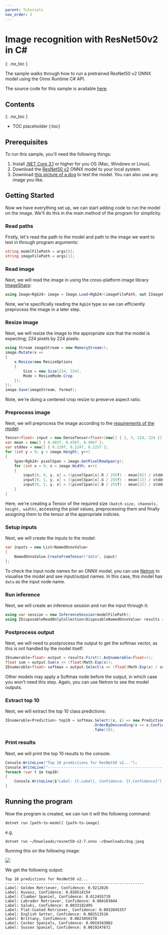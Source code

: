 ```yaml
---
parent: Tutorials
nav_order: 2
---
```



# Image recognition with ResNet50v2 in C#
{: .no_toc }

The sample walks through how to run a pretrained ResNet50 v2 ONNX model using the Onnx Runtime C# API.

The source code for this sample is available [here](Program.cs).

## Contents
{: .no_toc }

* TOC placeholder
{:toc}

## Prerequisites

To run this sample, you'll need the following things:

1. Install [.NET Core 3.1](https://dotnet.microsoft.com/download/dotnet-core/3.1) or higher for you OS (Mac, Windows or Linux).
2. Download the [ResNet50 v2](https://github.com/onnx/models/blob/master/vision/classification/resnet/model/resnet50-v2-7.onnx) ONNX model to your local system.
3. Download [this picture of a dog](dog.jpeg) to test the model. You can also use any image you like.

## Getting Started

Now we have everything set up, we can start adding code to run the model on the image. We'll do this in the main method of the program for simplicity.

### Read paths

Firstly, let's read the path to the model and path to the image we want to test in through program arguments:

```cs
string modelFilePath = args[0];
string imageFilePath = args[1];
```

### Read image

Next, we will read the image in using the cross-platform image library [ImageSharp](https://www.nuget.org/packages/SixLabors.ImageSharp):

```cs
using Image<Rgb24> image = Image.Load<Rgb24>(imageFilePath, out IImageFormat format);
```

Note, we're specifically reading the `Rgb24` type so we can efficiently preprocess the image in a later step.

### Resize image

Next, we will resize the image to the appropriate size that the model is expecting; 224 pixels by 224 pixels:

```cs
using Stream imageStream = new MemoryStream();
image.Mutate(x =>
{
    x.Resize(new ResizeOptions
    {
        Size = new Size(224, 224),
        Mode = ResizeMode.Crop
    });
});
image.Save(imageStream, format);
```

Note, we're doing a centered crop resize to preserve aspect ratio.

### Preprocess image

Next, we will preprocess the image according to the [requirements of the model](https://github.com/onnx/models/tree/master/vision/classification/resnet#preprocessing):

```cs
Tensor<float> input = new DenseTensor<float>(new[] { 1, 3, 224, 224 });
var mean = new[] { 0.485f, 0.456f, 0.406f };
var stddev = new[] { 0.229f, 0.224f, 0.225f };
for (int y = 0; y < image.Height; y++)
{
    Span<Rgb24> pixelSpan = image.GetPixelRowSpan(y);
    for (int x = 0; x < image.Width; x++)
    {
        input[0, 0, y, x] = ((pixelSpan[x].R / 255f) - mean[0]) / stddev[0];
        input[0, 1, y, x] = ((pixelSpan[x].G / 255f) - mean[1]) / stddev[1];
        input[0, 2, y, x] = ((pixelSpan[x].B / 255f) - mean[2]) / stddev[2];
    }
}
```

Here, we're creating a Tensor of the required size `(batch-size, channels, height, width)`, accessing the pixel values, preprocessing them and finally assigning them to the tensor at the appropriate indicies.

### Setup inputs

Next, we will create the inputs to the model:

```cs
var inputs = new List<NamedOnnxValue>
{
    NamedOnnxValue.CreateFromTensor("data", input)
};
```

To check the input node names for an ONNX model, you can use [Netron](https://github.com/lutzroeder/netron) to visualise the model and see input/output names. In this case, this model has `data` as the input node name.

### Run inference

Next, we will create an inference session and run the input through it:

```cs
using var session = new InferenceSession(modelFilePath);
using IDisposableReadOnlyCollection<DisposableNamedOnnxValue> results = session.Run(inputs);
```

### Postprocess output

Next, we will need to postprocess the output to get the softmax vector, as this is not handled by the model itself:

```cs
IEnumerable<float> output = results.First().AsEnumerable<float>();
float sum = output.Sum(x => (float)Math.Exp(x));
IEnumerable<float> softmax = output.Select(x => (float)Math.Exp(x) / sum);
```

Other models may apply a Softmax node before the output, in which case you won't need this step. Again, you can use Netron to see the model outputs.

### Extract top 10

Next, we will extract the top 10 class predictions:

```cs
IEnumerable<Prediction> top10 = softmax.Select((x, i) => new Prediction { Label = LabelMap.Labels[i], Confidence = x })
                                       .OrderByDescending(x => x.Confidence)
                                       .Take(10);
```

### Print results

Next, we will print the top 10 results to the console:

```cs
Console.WriteLine("Top 10 predictions for ResNet50 v2...");
Console.WriteLine("--------------------------------------------------------------");
foreach (var t in top10)
{
    Console.WriteLine($"Label: {t.Label}, Confidence: {t.Confidence}");
}
```

## Running the program

Now the program is created, we can run it will the following command:

```
dotnet run [path-to-model] [path-to-image]
```

e.g.

```
dotnet run ~/Downloads/resnet50-v2-7.onnx ~/Downloads/dog.jpeg
```

Running this on the following image:

![](dog.jpeg)

We get the following output:

```
Top 10 predictions for ResNet50 v2...
--------------------------------------------------------------
Label: Golden Retriever, Confidence: 0.9212826
Label: Kuvasz, Confidence: 0.026514154
Label: Clumber Spaniel, Confidence: 0.012455719
Label: Labrador Retriever, Confidence: 0.004103844
Label: Saluki, Confidence: 0.0033182495
Label: Flat-Coated Retriever, Confidence: 0.0032045357
Label: English Setter, Confidence: 0.002513516
Label: Brittany, Confidence: 0.0023459378
Label: Cocker Spaniels, Confidence: 0.0019343802
Label: Sussex Spaniel, Confidence: 0.0019247672
```
